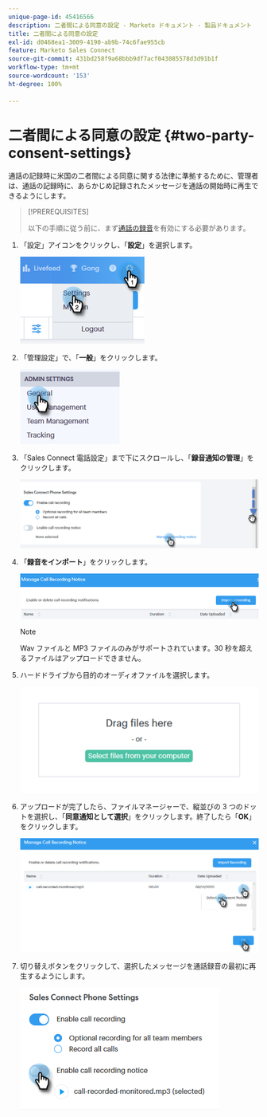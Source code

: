 ```yaml
---
unique-page-id: 45416566
description: 二者間による同意の設定 - Marketo ドキュメント - 製品ドキュメント
title: 二者間による同意の設定
exl-id: d0468ea1-3009-4190-ab9b-74c6fae955cb
feature: Marketo Sales Connect
source-git-commit: 431bd258f9a68bbb9df7acf043085578d3d91b1f
workflow-type: tm+mt
source-wordcount: '153'
ht-degree: 100%

---
```


# 二者間による同意の設定 {#two-party-consent-settings}

通話の記録時に米国の二者間による同意に関する法律に準拠するために、管理者は、通話の記録時に、あらかじめ記録されたメッセージを通話の開始時に再生できるようにします。

>[!PREREQUISITES]
>
>以下の手順に従う前に、まず[通話の録音](/help/marketo/product-docs/marketo-sales-connect/phone/enable-call-recording.md)を有効にする必要があります。

1. 「設定」アイコンをクリックし、「**設定**」を選択します。

   ![](assets/one-1.png)

1. 「管理設定」で、「**一般**」をクリックします。

   ![](assets/two-1.png)

1. 「Sales Connect 電話設定」まで下にスクロールし、「**録音通知の管理**」をクリックします。

   ![](assets/three-1.png)

1. 「**録音をインポート**」をクリックします。

   ![](assets/four-1.png)

   >[!NOTE]
   >
   >Wav ファイルと MP3 ファイルのみがサポートされています。30 秒を超えるファイルはアップロードできません。

1. ハードドライブから目的のオーディオファイルを選択します。

   ![](assets/five.png)

1. アップロードが完了したら、ファイルマネージャーで、縦並びの 3 つのドットを選択し、「**同意通知として選択**」をクリックします。終了したら「**OK**」をクリックします。

   ![](assets/six.png)

1. 切り替えボタンをクリックして、選択したメッセージを通話録音の最初に再生するようにします。

   ![](assets/seven.png)
